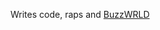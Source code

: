 Writes code, raps and <a href="https://buzzwrld.itch.io/" target="_blank" title="BuzzWRLD on itch.io">BuzzWRLD</a>
